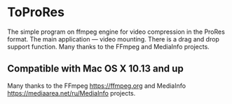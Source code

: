 # ToProRes

The simple program on ffmpeg engine for video compression in the ProRes format.
The main application — video mounting.
There is a drag and drop support function.
Many thanks to the FFmpeg and MediaInfo projects.
  
## Compatible with Mac OS X 10.13 and up

Many thanks to the FFmpeg https://ffmpeg.org and MediaInfo https://mediaarea.net/ru/MediaInfo projects.

